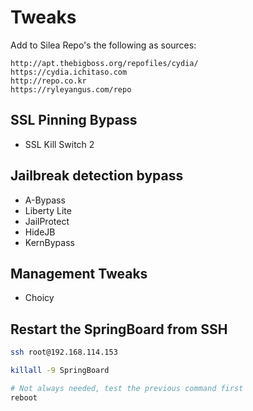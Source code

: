 # Tweaks
Add to Silea Repo's the following as sources:
```http
http://apt.thebigboss.org/repofiles/cydia/
https://cydia.ichitaso.com
http://repo.co.kr
https://ryleyangus.com/repo
```
## SSL Pinning Bypass
- SSL Kill Switch 2
## Jailbreak detection bypass
- A-Bypass
- Liberty Lite
- JailProtect
- HideJB
- KernBypass
## Management Tweaks
- Choicy
## Restart the SpringBoard from SSH
```bash
ssh root@192.168.114.153

killall -9 SpringBoard

# Not always needed, test the previous command first
reboot
```

